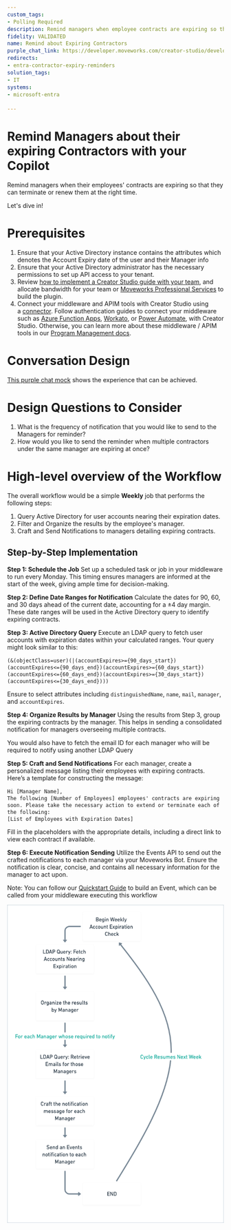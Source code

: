 ```yaml
---
custom_tags:
- Polling Required
description: Remind managers when employee contracts are expiring so they can terminate or renew them.
fidelity: VALIDATED
name: Remind about Expiring Contractors
purple_chat_link: https://developer.moveworks.com/creator-studio/developer-tools/purple-chat-builder/?workspace=%7B%22title%22%3A%22My+Workspace%22%2C%22botSettings%22%3A%7B%22name%22%3A%22%22%2C%22imageUrl%22%3A%22%22%7D%2C%22mocks%22%3A%5B%7B%22id%22%3A8851%2C%22title%22%3A%22New+Mock%22%2C%22transcript%22%3A%7B%22messages%22%3A%5B%7B%22from%22%3A%22BOT%22%2C%22text%22%3A%22%3Cp%3EHi+Andrew%2C%3Cbr%3E%3Cbr%3EThe+following+4+employees%27+contracts+are+expiring+soon.+Please+extend+or+terminate+each+of+the+following%3A%3Cbr%3E%3Cbr%3E1.+Anna+Harris+-+Expires+%3Cb%3EApril+30%2C+2023%3C%2Fb%3E%3Ca+href%3D%5C%22https%3A%2F%2Fcompany.contracts%2Fanna_harris%5C%22%3E+%28View+Contract%29%3C%2Fa%3E%3Cbr%3E2.+John+Doe+-+Expires+%3Cb%3EMay+15%2C+2023%3C%2Fb%3E%3Ca+href%3D%5C%22https%3A%2F%2Fcompany.contracts%2Fjohn_doe%5C%22%3E+%28View+Contract%29%3C%2Fa%3E%3Cbr%3E3.+Lisa+Ray+-+Expires+%3Cb%3EJune+1%2C+2023%3C%2Fb%3E%3Ca+href%3D%5C%22https%3A%2F%2Fcompany.contracts%2Flisa_ray%5C%22%3E+%28View+Contract%29%3C%2Fa%3E%3Cbr%3E4.+Mark+Smith+-+Expires+%3Cb%3EJuly+20%2C+2023%3C%2Fb%3E%3Ca+href%3D%5C%22https%3A%2F%2Fcompany.contracts%2Fmark_smith%5C%22%3E+%28View+Contract%29%3C%2Fa%3E%3Cbr%3E%3C%2Fp%3E%22%7D%5D%2C%22settings%22%3A%7B%22colorStyle%22%3A%22LIGHT%22%2C%22startTime%22%3A%2211%3A43%2BAM%22%2C%22defaultPerson%22%3A%22GWEN%22%2C%22editable%22%3Atrue%2C%22botName%22%3A%22%22%2C%22botImageUrl%22%3A%22%22%7D%7D%7D%5D%7D
redirects:
- entra-contractor-expiry-reminders
solution_tags:
- IT
systems:
- microsoft-entra

---
```


# Remind Managers about their expiring Contractors **with your Copilot**

Remind managers when their employees' contracts are expiring so that they can terminate or renew them at the right time.

Let's dive in!

# **Prerequisites**

1. Ensure that your Active Directory instance contains the attributes which denotes the Account Expiry date of the user and their Manager info
2. Ensure that your Active Directory administrator has the necessary permissions to set up API access to your tenant.
3. Review [how to implement a Creator Studio guide with your team](https://developer.moveworks.com/creator-studio/program-management/planning/#how-to-implement-a-creator-studio-guide), and allocate bandwidth for your team or [Moveworks Professional Services](https://developer.moveworks.com/creator-studio/troubleshooting/support/#4-sign-up-for-professional-services) to build the plugin.
4. Connect your middleware and APIM tools with Creator Studio using a [connector](https://developer.moveworks.com/creator-studio/integrations/outbound/connector-configuration/). Follow authentication guides to connect your middleware such as [Azure Function Apps](https://developer.moveworks.com/creator-studio/resources/authentication-guide?id=azure-function-app), [Workato](https://developer.moveworks.com/creator-studio/resources/authentication-guide?id=workato), or [Power Automate](https://powerusers.microsoft.com/t5/Building-Power-Apps/Formatting-a-JSON-response-from-Power-Automate-flow-on-PowerApps/td-p/907563), with Creator Studio. Otherwise, you can learn more about these middleware / APIM tools in our [Program Management docs](https://developer.moveworks.com/creator-studio/program-management/automation-tools/).



# **Conversation Design**

[This purple chat mock](https://developer.moveworks.com/creator-studio/developer-tools/purple-chat-builder/?workspace=%7B%22title%22%3A%22My+Workspace%22%2C%22botSettings%22%3A%7B%22name%22%3A%22%22%2C%22imageUrl%22%3A%22%22%7D%2C%22mocks%22%3A%5B%7B%22id%22%3A8851%2C%22title%22%3A%22New+Mock%22%2C%22transcript%22%3A%7B%22messages%22%3A%5B%7B%22from%22%3A%22BOT%22%2C%22text%22%3A%22%3Cp%3EHi+Andrew%2C%3Cbr%3E%3Cbr%3EThe+following+4+employees%27+contracts+are+expiring+soon.+Please+extend+or+terminate+each+of+the+following%3A%3Cbr%3E%3Cbr%3E1.+Anna+Harris+-+Expires+%3Cb%3EApril+30%2C+2023%3C%2Fb%3E%3Ca+href%3D%5C%22https%3A%2F%2Fcompany.contracts%2Fanna_harris%5C%22%3E+%28View+Contract%29%3C%2Fa%3E%3Cbr%3E2.+John+Doe+-+Expires+%3Cb%3EMay+15%2C+2023%3C%2Fb%3E%3Ca+href%3D%5C%22https%3A%2F%2Fcompany.contracts%2Fjohn_doe%5C%22%3E+%28View+Contract%29%3C%2Fa%3E%3Cbr%3E3.+Lisa+Ray+-+Expires+%3Cb%3EJune+1%2C+2023%3C%2Fb%3E%3Ca+href%3D%5C%22https%3A%2F%2Fcompany.contracts%2Flisa_ray%5C%22%3E+%28View+Contract%29%3C%2Fa%3E%3Cbr%3E4.+Mark+Smith+-+Expires+%3Cb%3EJuly+20%2C+2023%3C%2Fb%3E%3Ca+href%3D%5C%22https%3A%2F%2Fcompany.contracts%2Fmark_smith%5C%22%3E+%28View+Contract%29%3C%2Fa%3E%3Cbr%3E%3C%2Fp%3E%22%7D%5D%2C%22settings%22%3A%7B%22colorStyle%22%3A%22LIGHT%22%2C%22startTime%22%3A%2211%3A43%2BAM%22%2C%22defaultPerson%22%3A%22GWEN%22%2C%22editable%22%3Atrue%2C%22botName%22%3A%22%22%2C%22botImageUrl%22%3A%22%22%7D%7D%7D%5D%7D) shows the experience that can be achieved.

# **Design Questions to Consider**

1. What is the frequency of notification that you would like to send to the Managers for reminder?
2. How would you like to send the reminder when multiple contractors under the same manager are expiring at once?

# High-level overview of the Workflow

The overall workflow would be a simple **Weekly** job that performs the following steps:

1. Query Active Directory for user accounts nearing their expiration dates.
2. Filter and Organize the results by the employee's manager.
3. Craft and Send Notifications to managers detailing expiring contracts.

## Step-by-Step Implementation

**Step 1: Schedule the Job**
Set up a scheduled task or job in your middleware to run every Monday. This timing ensures managers are informed at the start of the week, giving ample time for decision-making.

**Step 2: Define Date Ranges for Notification**
Calculate the dates for 90, 60, and 30 days ahead of the current date, accounting for a ±4 day margin. These date ranges will be used in the Active Directory query to identify expiring contracts.

**Step 3: Active Directory Query**
Execute an LDAP query to fetch user accounts with expiration dates within your calculated ranges. Your query might look similar to this:

```ldap
(&(objectClass=user)(|(accountExpires>={90_days_start})(accountExpires<={90_days_end})(accountExpires>={60_days_start})(accountExpires<={60_days_end})(accountExpires>={30_days_start})(accountExpires<={30_days_end})))
```

Ensure to select attributes including `distinguishedName`, `name`, `mail`, `manager`, and `accountExpires`.

**Step 4: Organize Results by Manager**
Using the results from Step 3, group the expiring contracts by the manager. This helps in sending a consolidated notification for managers overseeing multiple contracts.

You would also have to fetch the email ID for each manager who will be required to notify using another LDAP Query

**Step 5: Craft and Send Notifications**
For each manager, create a personalized message listing their employees with expiring contracts. Here’s a template for constructing the message:

```text
Hi [Manager Name],
The following [Number of Employees] employees' contracts are expiring soon. Please take the necessary action to extend or terminate each of the following:
[List of Employees with Expiration Dates]
```

Fill in the placeholders with the appropriate details, including a direct link to view each contract if available.

**Step 6: Execute Notification Sending**
Utilize the Events API to send out the crafted notifications to each manager via your Moveworks Bot. Ensure the notification is clear, concise, and contains all necessary information for the manager to act upon.

Note: You can follow our [Quickstart Guide](https://developer.moveworks.com/creator-studio/quickstart/events/) to build an Event, which can be called from your middleware executing this workflow

![image.png](image.png)